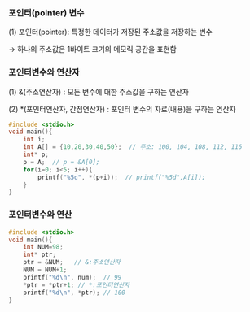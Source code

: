 ### 포인터(pointer) 변수

(1) 포인터(pointer): 특정한 데이터가 저장된 주소값을 저장하는 변수

→ 하나의 주소값은 1바이트 크기의 메모릭 공간을 표현함

### 포인터변수와 연산자

(1) &(주소연산자) : 모든 변수에 대한 주소값을 구하는 연산자

(2) *(포인터연산자, 간접연산자) : 포인터 변수의 자료(내용)을 구하는 연산자

```c
#include <stdio.h>
void main(){
	int i;
	int A[] = {10,20,30,40,50};  // 주소: 100, 104, 108, 112, 116
	int* p;
	p = A;  // p = &A[0];
	for(i=0; i<5; i++){
		printf("%5d", *(p+i));  // printf("%5d",A[i]);
	}
}
```

### 포인터변수와 연산

```c
#include <stdio.h>
void main(){
	int NUM=98;
	int* ptr;
	ptr = &NUM;   // &:주소연산자
	NUM = NUM+1;  
	printf("%d\n", num);  // 99
	*ptr = *ptr+1; // *:포인터연산자
	printf("%d\n", *ptr); // 100
}
```
